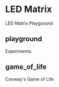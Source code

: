 # LED Matrix
LED Matrix Playground


## playground
Experiments.

## game_of_life
Conway's Game of Life
